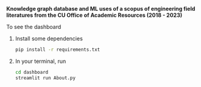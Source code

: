 **Knowledge graph database and ML uses of a scopus of engineering field literatures from the CU Office of Academic Resources (2018 - 2023)**

To see the dashboard
1. Install some dependencies
   ```bash
   pip install -r requirements.txt
   ```
2. In your terminal, run
   ```bash
   cd dashboard
   streamlit run About.py
   ```
